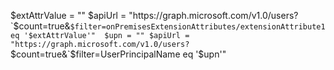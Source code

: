 $extAttrValue = ""
$apiUrl = "https://graph.microsoft.com/v1.0/users?`$count=true&`$filter=onPremisesExtensionAttributes/extensionAttribute1 eq '$extAttrValue'" 
$upn = ""
$apiUrl = "https://graph.microsoft.com/v1.0/users?`$count=true&`$filter=UserPrincipalName eq '$upn'"
    